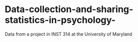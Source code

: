 # Data-collection-and-sharing-statistics-in-psychology-
Data from a project in INST 314 at the University of Maryland
